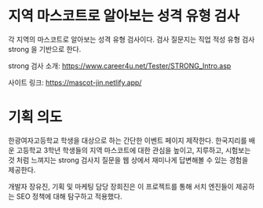 # 지역 마스코트로 알아보는 성격 유형 검사

각 지역의 마스코트로 알아보는 성격 유형 검사이다. 
검사 질문지는 직업 적성 유형 검사 strong 을 기반으로 한다. 

strong 검사 소개: https://www.career4u.net/Tester/STRONG_Intro.asp

사이트 링크: https://mascot-jin.netlify.app/

# 기획 의도

한광여자고등학교 학생을 대상으로 하는 간단한 이벤트 페이지 제작한다. 
한국지리를 배운 고등학교 3학년 학생들의 지역 마스코트에 대한 관심을 높이고, 
지루하고, 시험보는 것 처럼 느껴지는 strong 검사지 질문을 웹 상에서 재미나게 답변해볼 수 있는 경험을 제공한다. 

개발자 장유진, 기획 및 마케팅 담당 장희진은 이 프로젝트를 통해 서치 엔진들이 제공하는 SEO 정책에 대해 탐구하고 적용했다. 

